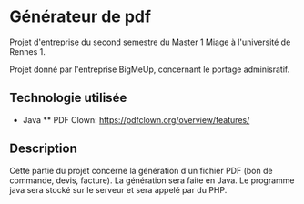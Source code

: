 # Générateur de pdf

Projet d'entreprise du second semestre du Master 1 Miage à l'université de Rennes 1.

Projet donné par l'entreprise BigMeUp, concernant le portage adminisratif.

## Technologie utilisée

* Java
** PDF Clown: https://pdfclown.org/overview/features/

## Description

Cette partie du projet concerne la génération d'un fichier PDF (bon de commande, devis, facture).
La génération sera faite en Java.
Le programme java sera stocké sur le serveur et sera appelé par du PHP.
